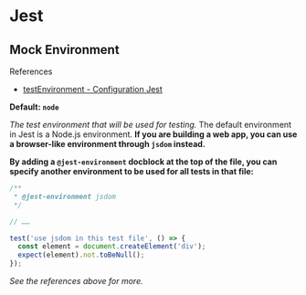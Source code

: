# Jest

## Mock Environment

References

- [testEnvironment - Configuration Jest](https://jestjs.io/docs/configuration#testenvironment-string)

**Default: `node`**

_The test environment that will be used for testing._
The default environment in Jest is a Node.js environment.
**If you are building a web app, you can use a browser-like environment through `jsdom` instead.**

**By adding a `@jest-environment` docblock at the top of the file, you can specify another environment to be used for all tests in that file:**

```ts
/**
 * @jest-environment jsdom
 */

// ……

test('use jsdom in this test file', () => {
  const element = document.createElement('div');
  expect(element).not.toBeNull();
});
```

_See the references above for more._
